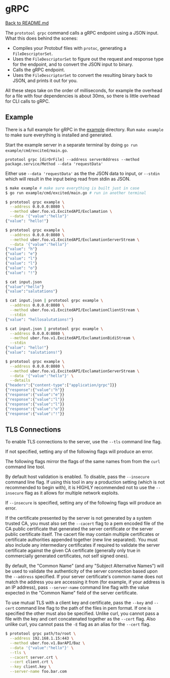 # gRPC

[Back to README.md](README.md)

The `prototool grpc` command calls a gRPC endpoint using a JSON input. What this does behind the scenes:

- Compiles your Protobuf files with `protoc`, generating a `FileDescriptorSet`.
- Uses the `FileDescriptorSet` to figure out the request and response type for the endpoint, and to convert the JSON input to binary.
- Calls the gRPC endpoint.
- Uses the `FileDescriptorSet` to convert the resulting binary back to JSON, and prints it out for you.

All these steps take on the order of milliseconds, for example the overhead for a file with four dependencies is about 30ms, so there is little overhead for CLI calls to gRPC.

## Example

There is a full example for gRPC in the [example](../example) directory. Run `make example` to make sure everything is installed and generated.

Start the example server in a separate terminal by doing `go run example/cmd/excited/main.go`.

`prototool grpc [dirOrFile] --address serverAddress --method package.service/Method --data 'requestData'`

Either use `--data 'requestData'` as the the JSON data to input, or `--stdin` which will result in the input being read from stdin as JSON.

```bash
$ make example # make sure everything is built just in case
$ go run example/cmd/excited/main.go # run in another terminal

$ prototool grpc example \
  --address 0.0.0.0:8080 \
  --method uber.foo.v1.ExcitedAPI/Exclamation \
  --data '{"value":"hello"}'
{"value": "hello!"}

$ prototool grpc example \
  --address 0.0.0.0:8080 \
  --method uber.foo.v1.ExcitedAPI/ExclamationServerStream \
  --data '{"value":"hello"}'
{"value": "h"}
{"value": "e"}
{"value": "l"}
{"value": "l"}
{"value": "o"}
{"value": "!"}

$ cat input.json
{"value":"hello"}
{"value":"salutations"}

$ cat input.json | prototool grpc example \
  --address 0.0.0.0:8080 \
  --method uber.foo.v1.ExcitedAPI/ExclamationClientStream \
  --stdin
{"value": "hellosalutations!"}

$ cat input.json | prototool grpc example \
  --address 0.0.0.0:8080 \
  --method uber.foo.v1.ExcitedAPI/ExclamationBidiStream \
  --stdin
{"value": "hello!"}
{"value": "salutations!"}

$ prototool grpc example \
  --address 0.0.0.0:8080 \
  --method uber.foo.v1.ExcitedAPI/ExclamationServerStream \
  --data '{"value":"hello"}' \
  --details
{"headers":{"content-type":["application/grpc"]}}
{"response":{"value":"h"}}
{"response":{"value":"e"}}
{"response":{"value":"l"}}
{"response":{"value":"l"}}
{"response":{"value":"o"}}
{"response":{"value":"!"}}
```

## TLS Connections

To enable TLS connections to the server, use the `--tls` command line flag.

If not specified, setting any of the following flags will produce an error.

The following flags mirror the flags of the same names from from the `curl` command line tool.

By default host validation is enabled. To disable, pass the `--insecure` command line flag. If using this tool in any
a production setting (which is not recommended to begin with), it is HIGHLY recommended not to use the `--insecure`
flag as it allows for multiple network exploits.

If `--insecure` is specified, setting any of the following flags will produce an error.

If the certificate presented by the server is not generated by a system trusted CA, you must also set the `--cacert`
flag to a pem encoded file of the CA public certificate that generated the server certificate or the server public
certificate itself. The cacert file may contain multiple certificates or certificate authorities appended together
(new line separated).  You must also include any intermediary certificates if required to validate the server
certificate against the given CA certificate (generally only true in commercially generated certificates,
not self signed ones).

By default, the "Common Name" (and any "Subject Alternative Names") will be used to validate the authenticity of the
server connection based upon the `--address` specified.  If your server certificate's common name does not match the
address you are accessing it from (for example, if your address is an IP address), pass `--server-name` command line
flag with the value expected in the "Common Name" field of the server certificate.

To use mutual TLS with a client key and certificate, pass the `--key` and `--cert` command line flag to the path of
the files in pem format. If one is specified the other must also be specified. Unlike curl, you cannot pass a file with
the key and cert concatenated together as the `--cert` flag. Also unlike curl, you cannot pass the `-E` flag as an alias
for the `--cert` flag.

```bash
$ prototool grpc path/to/root \
  --address 192.168.1.15:443 \
  --method uber.foo.v1.BarAPI/Baz \
  --data '{"value":"hello"}' \
  --tls \
  --cacert server.crt \
  --cert client.crt \
  --key client.key \
  --server-name foo.bar.com
```
